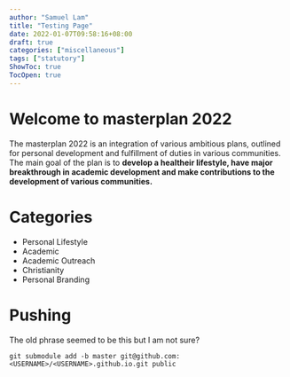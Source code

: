 ```yaml
---
author: "Samuel Lam"
title: "Testing Page"
date: 2022-01-07T09:58:16+08:00
draft: true
categories: ["miscellaneous"]
tags: ["statutory"]
ShowToc: true
TocOpen: true
---
```


# Welcome to masterplan 2022
The masterplan 2022 is an integration of various ambitious plans, outlined for personal development and fulfillment of duties in various communities. The main goal of the plan is to **develop a healtheir lifestyle, have major breakthrough in academic development and make contributions to the development of various communities.**

# Categories
- Personal Lifestyle
- Academic
- Academic Outreach
- Christianity
- Personal Branding

# Pushing
The old phrase seemed to be this but I am not sure?
```
git submodule add -b master git@github.com:<USERNAME>/<USERNAME>.github.io.git public
```